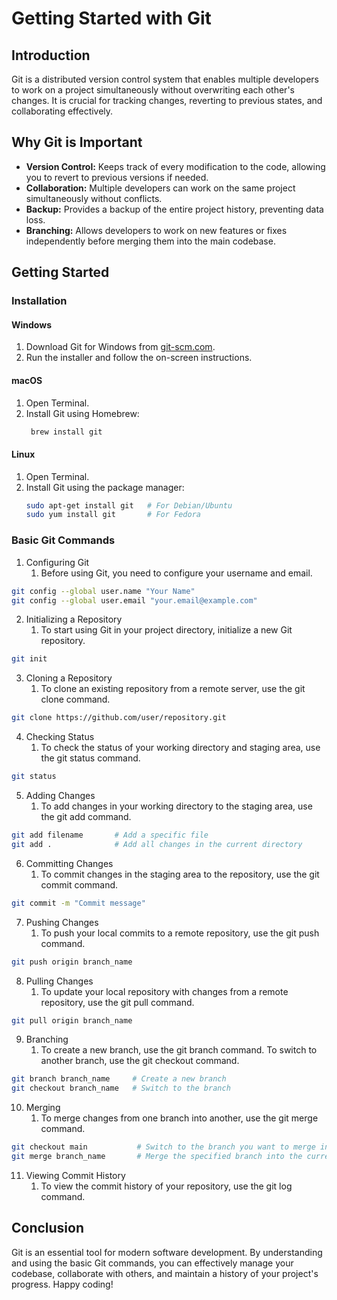 # Getting Started with Git

## Introduction

Git is a distributed version control system that enables multiple developers to work on a project simultaneously without overwriting each other's changes. It is crucial for tracking changes, reverting to previous states, and collaborating effectively.

## Why Git is Important

- **Version Control:** Keeps track of every modification to the code, allowing you to revert to previous versions if needed.
- **Collaboration:** Multiple developers can work on the same project simultaneously without conflicts.
- **Backup:** Provides a backup of the entire project history, preventing data loss.
- **Branching:** Allows developers to work on new features or fixes independently before merging them into the main codebase.

## Getting Started

### Installation

#### Windows

1. Download Git for Windows from [git-scm.com](https://git-scm.com/).
2. Run the installer and follow the on-screen instructions.

#### macOS

1. Open Terminal.
2. Install Git using Homebrew:
   ```sh
    brew install git
   ```

#### Linux

1. Open Terminal.
2. Install Git using the package manager:
    ```sh
    sudo apt-get install git   # For Debian/Ubuntu
    sudo yum install git       # For Fedora
    ```

### Basic Git Commands

1. Configuring Git
   1. Before using Git, you need to configure your username and email.

```sh
git config --global user.name "Your Name"
git config --global user.email "your.email@example.com"
```

2. Initializing a Repository
   1. To start using Git in your project directory, initialize a new Git repository.

```sh
git init
```

3. Cloning a Repository
   1. To clone an existing repository from a remote server, use the git clone command.

```sh
git clone https://github.com/user/repository.git
```

4. Checking Status
   1. To check the status of your working directory and staging area, use the git status command.

```sh
git status
```
5. Adding Changes
   1. To add changes in your working directory to the staging area, use the git add command.

```sh
git add filename       # Add a specific file
git add .              # Add all changes in the current directory
```

6. Committing Changes
   1. To commit changes in the staging area to the repository, use the git commit command.

```sh
git commit -m "Commit message"
```

7. Pushing Changes
   1. To push your local commits to a remote repository, use the git push command.

```sh
git push origin branch_name
```

8. Pulling Changes
   1. To update your local repository with changes from a remote repository, use the git pull command.

```sh
git pull origin branch_name
```

9. Branching
   1.  To create a new branch, use the git branch command. To switch to another branch, use the git checkout command.

```sh
git branch branch_name     # Create a new branch
git checkout branch_name   # Switch to the branch
```

10. Merging
    1.  To merge changes from one branch into another, use the git merge command.

```sh
git checkout main           # Switch to the branch you want to merge into
git merge branch_name       # Merge the specified branch into the current branch
```

11. Viewing Commit History
    1.  To view the commit history of your repository, use the git log command.

## Conclusion
Git is an essential tool for modern software development. By understanding and using the basic Git commands, you can effectively manage your codebase, collaborate with others, and maintain a history of your project's progress. Happy coding!